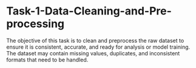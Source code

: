 # Task-1-Data-Cleaning-and-Pre-processing
The objective of this task is to clean and preprocess the raw dataset to ensure it is consistent, accurate, and ready for analysis or model training. The dataset may contain missing values, duplicates, and inconsistent formats that need to be handled.
